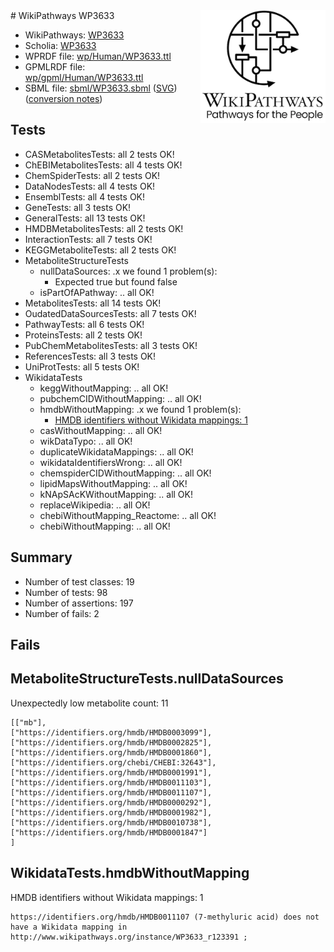 <img style="float: right; width: 200px" src="../logo.png" />
# WikiPathways WP3633

* WikiPathways: [WP3633](https://identifiers.org/wikipathways:WP3633)
* Scholia: [WP3633](https://scholia.toolforge.org/wikipathways/WP3633)
* WPRDF file: [wp/Human/WP3633.ttl](../wp/Human/WP3633.ttl)
* GPMLRDF file: [wp/gpml/Human/WP3633.ttl](../wp/gpml/Human/WP3633.ttl)
* SBML file: [sbml/WP3633.sbml](../sbml/WP3633.sbml) ([SVG](../sbml/WP3633.svg)) ([conversion notes](../sbml/WP3633.txt))

## Tests
* CASMetabolitesTests: all 2 tests OK!
* ChEBIMetabolitesTests: all 4 tests OK!
* ChemSpiderTests: all 2 tests OK!
* DataNodesTests: all 4 tests OK!
* EnsemblTests: all 4 tests OK!
* GeneTests: all 3 tests OK!
* GeneralTests: all 13 tests OK!
* HMDBMetabolitesTests: all 2 tests OK!
* InteractionTests: all 7 tests OK!
* KEGGMetaboliteTests: all 2 tests OK!
* MetaboliteStructureTests
    * nullDataSources: .x we found 1 problem(s):
        * Expected true but found false
    * isPartOfAPathway: .. all OK!
* MetabolitesTests: all 14 tests OK!
* OudatedDataSourcesTests: all 7 tests OK!
* PathwayTests: all 6 tests OK!
* ProteinsTests: all 2 tests OK!
* PubChemMetabolitesTests: all 3 tests OK!
* ReferencesTests: all 3 tests OK!
* UniProtTests: all 5 tests OK!
* WikidataTests
    * keggWithoutMapping: .. all OK!
    * pubchemCIDWithoutMapping: .. all OK!
    * hmdbWithoutMapping: .x we found 1 problem(s):
        * [HMDB identifiers without Wikidata mappings: 1](#8860e69b)
    * casWithoutMapping: .. all OK!
    * wikDataTypo: .. all OK!
    * duplicateWikidataMappings: .. all OK!
    * wikidataIdentifiersWrong: .. all OK!
    * chemspiderCIDWithoutMapping: .. all OK!
    * lipidMapsWithoutMapping: .. all OK!
    * kNApSAcKWithoutMapping: .. all OK!
    * replaceWikipedia: .. all OK!
    * chebiWithoutMapping_Reactome: .. all OK!
    * chebiWithoutMapping: .. all OK!


## Summary

* Number of test classes: 19
* Number of tests: 98
* Number of assertions: 197
* Number of fails: 2

## Fails

<a name="9190418a" />

## MetaboliteStructureTests.nullDataSources

Unexpectedly low metabolite count: 11
```
[["mb"],
["https://identifiers.org/hmdb/HMDB0003099"],
["https://identifiers.org/hmdb/HMDB0002825"],
["https://identifiers.org/hmdb/HMDB0001860"],
["https://identifiers.org/chebi/CHEBI:32643"],
["https://identifiers.org/hmdb/HMDB0001991"],
["https://identifiers.org/hmdb/HMDB0011103"],
["https://identifiers.org/hmdb/HMDB0011107"],
["https://identifiers.org/hmdb/HMDB0000292"],
["https://identifiers.org/hmdb/HMDB0001982"],
["https://identifiers.org/hmdb/HMDB0010738"],
["https://identifiers.org/hmdb/HMDB0001847"]
]
```

<a name="8860e69b" />

## WikidataTests.hmdbWithoutMapping

HMDB identifiers without Wikidata mappings: 1
```
https://identifiers.org/hmdb/HMDB0011107 (7-methyluric acid) does not have a Wikidata mapping in http://www.wikipathways.org/instance/WP3633_r123391 ; 
```

